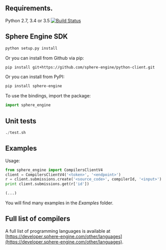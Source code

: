 ## Requirements.
Python 2.7, 3.4 or 3.5 [![Build Status](https://travis-ci.org/sphere-engine/python-client.svg?branch=master)](https://travis-ci.org/sphere-engine/python-client)

## Sphere Engine SDK

```sh
python setup.py install
```

Or you can install from Github via pip:

```sh
pip install git+https://github.com/sphere-engine/python-client.git
```

Or you can install from PyPI:

```sh
pip install sphere-engine
```

To use the bindings, import the package:

```python
import sphere_engine
```


## Unit tests

```python
./test.sh
```

## Examples

Usage:

```python
from sphere_engine import CompilersClientV4
client = CompilersClientV4('<token>', '<endpoint>')
r = client.submissions.create('<source_code>', compilerId, '<input>')
print client.submissions.get(r['id'])

(...)
```

You will find many examples in the _Examples_ folder.

## Full list of compilers

A full list of programming languages is available at
[https://developer.sphere-engine.com/other/languages](https://developer.sphere-engine.com/other/languages).